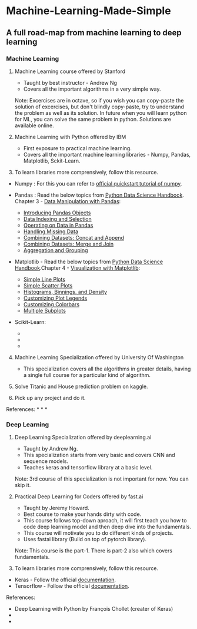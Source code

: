 # Machine-Learning-Made-Simple

## A full road-map from machine learning to deep learning

### Machine Learning

1. Machine Learning course offered by Stanford
   * Taught by best instructor - Andrew Ng
   * Covers all the important algorithms in a very simple way.
   
   Note: Excercises are in octave, so if you wish you can copy-paste the solution of excercises, but don't blindly copy-paste, try to          understand the problem as well as its solution. In future when you will learn python for ML, you can solve the same problem in python.      Solutions are available online.
   
2. Machine Learning with Python offered by IBM
   * First exposure to practical machine learning.
   * Covers all the important machine learning libraries - Numpy, Pandas, Matplotlib, Sckit-Learn.
   
3. To learn libraries more comprensively, follow this resource.

* Numpy : For this you can refer to [official quickstart tutorial of numpy](https://numpy.org/devdocs/user/quickstart.html).
   
* Pandas : Read the below topics from [Python Data Science Handbook](https://jakevdp.github.io/PythonDataScienceHandbook/).
           Chapter 3 - [Data Manipulation with Pandas](https://jakevdp.github.io/PythonDataScienceHandbook/03.00-introduction-to-pandas.html):
    - [Introducing Pandas Objects](https://jakevdp.github.io/PythonDataScienceHandbook/03.01-introducing-pandas-objects.html)
    - [Data Indexing and Selection](https://jakevdp.github.io/PythonDataScienceHandbook/03.02-data-indexing-and-selection.html)
    - [Operating on Data in Pandas](https://jakevdp.github.io/PythonDataScienceHandbook/03.03-operations-in-pandas.html)
    - [Handling Missing Data](https://jakevdp.github.io/PythonDataScienceHandbook/03.04-missing-values.html)
    - [Combining Datasets: Concat and Append](https://jakevdp.github.io/PythonDataScienceHandbook/03.06-concat-and-append.html)
    - [Combining Datasets: Merge and Join](https://jakevdp.github.io/PythonDataScienceHandbook/03.07-merge-and-join.html)
    - [Aggregation and Grouping](https://jakevdp.github.io/PythonDataScienceHandbook/03.08-aggregation-and-grouping.html)
            
* Matplotlib - Read the below topics from [Python Data Science Handbook](https://jakevdp.github.io/PythonDataScienceHandbook/).Chapter 4 - [Visualization with Matplotlib](https://jakevdp.github.io/PythonDataScienceHandbook/04.00-introduction-to-matplotlib.html):

    - [Simple Line Plots](https://jakevdp.github.io/PythonDataScienceHandbook/04.01-simple-line-plots.html)
    - [Simple Scatter Plots](https://jakevdp.github.io/PythonDataScienceHandbook/04.02-simple-scatter-plots.html)
    - [Histograms, Binnings, and Density](https://jakevdp.github.io/PythonDataScienceHandbook/04.05-histograms-and-binnings.html)
    - [Customizing Plot Legends](https://jakevdp.github.io/PythonDataScienceHandbook/04.06-customizing-legends.html)
    - [Customizing Colorbars](https://jakevdp.github.io/PythonDataScienceHandbook/04.07-customizing-colorbars.html)
    - [Multiple Subplots](https://jakevdp.github.io/PythonDataScienceHandbook/04.08-multiple-subplots.html)
    
* Scikit-Learn:

    -
    -
    -
    
 


4. Machine Learning Specialization offered by University Of Washington
   * This specialization covers all the algorithms in greater details, having a single full course for a particular kind of algorithm.

5. Solve Titanic and House prediction problem on kaggle.

6. Pick up any project and do it.

References:
* 
*
*

### Deep Learning

1. Deep Learning Specialization offered by deeplearning.ai
   * Taught by Andrew Ng.
   * This specialization starts from very basic and covers CNN and sequence models.
   * Teaches keras and tensorflow library at a basic level.

    Note: 3rd course of this specialization is not important for now. You can skip it.
    
2. Practical Deep Learning for Coders offered by fast.ai
   * Taught by Jeremy Howard.
   * Best course to make your hands dirty with code.
   * This course follows top-down aproach, it will first teach you how to code deep learning model and then deep dive into the      fundamentals.
   * This course will motivate you to do different kinds of projects.
   * Uses fastai library (Build on top of pytorch library).

    Note: This course is the part-1. There is part-2 also which covers fundamentals.

3. To learn libraries more comprensively, follow this resource.
* Keras - Follow the official [documentation](https://keras.io/).
* Tensorflow - Follow the official [documentation](https://www.tensorflow.org/).

References:
* Deep Learning with Python by François Chollet (creater of Keras)
* 
*
